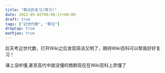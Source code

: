 ```yaml
---
title: "群论的复习(预习)"
date: 2022-05-02T00:06:17+08:00
draft: true
tags: ["近世代数", "群论"]
dropCap: true
mathjax: true
---
```


后天考近世代数，打开Wiki之后发现简洁又明了，期待Wiki百科可以帮我好好复习！

课上没听懂,甚至高代中就没懂的商群现在在Wiki百科上弄懂了